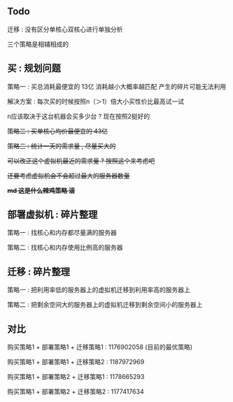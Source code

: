 ## Todo

迁移 : 没有区分单核心双核心进行单独分析

三个策略是相辅相成的

## 买 : 规划问题

策略一 : 买总消耗最便宜的 13亿 消耗越小大概率越匹配 产生的碎片可能无法利用

解决方案 : 每次买的时候按照n（＞1）倍大小买性价比最高试一试

n应该取决于这台机器会买多少台 ? 现在按照2挺好的



~~策略二 : 买单核心均价最便宜的 43亿~~

~~策略三 : 统计一天的需求量 , 尽量买大的~~

~~可以改正这个虚拟机最近的需求量 ? 按照这个来考虑吧~~

~~还要考虑虚拟机会不会超过最大的服务器数量~~

~~**md 这是什么辣鸡策略 滚**~~

## 部署虚拟机 : 碎片整理

策略一 : 找核心和内存都尽量满的服务器

策略二 : 找核心和内存使用比例高的服务器

## 迁移 : 碎片整理

策略一 : 把利用率低的服务器上的虚拟机迁移到利用率高的服务器上

策略二 : 把剩余空间大的服务器上的虚拟机迁移到剩余空间小的服务器上

## 对比 

购买策略1 + 部署策略1 + 迁移策略1  : 1176902058 (目前的最优策略)

购买策略1 + 部署策略1 + 迁移策略2  : 1187972969

购买策略1 + 部署策略2 + 迁移策略1  : 1178665293

购买策略1 + 部署策略2 + 迁移策略2  : 1177417634 
